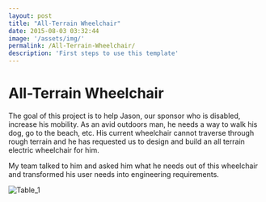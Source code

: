 ```yaml
---
layout: post
title: "All-Terrain Wheelchair"
date: 2015-08-03 03:32:44
image: '/assets/img/'
permalink: /All-Terrain-Wheelchair/
description: 'First steps to use this template'
---
```


# All-Terrain Wheelchair

The goal of this project is to help Jason, our sponsor who is disabled, increase his mobility. As an avid outdoors man, he needs a way    to walk his dog, go to the beach, etc. His current wheelchair cannot traverse through rough terrain and he has requested us to design and build an all terrain electric wheelchair for him.

My team talked to him and asked him what he needs out of this wheelchair and transformed his user needs into engineering requirements.

![Table_1](/assets/images/atw_1.png)



